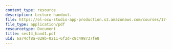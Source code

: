 ```yaml
---
content_type: resource
description: Lecture handout.
file: https://ol-ocw-studio-app-production.s3.amazonaws.com/courses/17-55j-introduction-to-latin-american-studies-fall-2006/6a74cf8a029b02116f2dc8c498737fe8_ses14_hand1.pdf
file_type: application/pdf
resourcetype: Document
title: ses14_hand1.pdf
uid: 6a74cf8a-029b-0211-6f2d-c8c498737fe8
---
```

